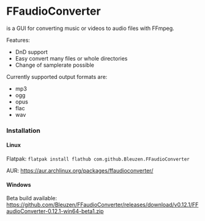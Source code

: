 # FFaudioConverter
is a GUI for converting music or videos to audio files with FFmpeg.

Features:
 - DnD support
 - Easy convert many files or whole directories
 - Change of samplerate possible

Currently supported output formats are:
 - mp3
 - ogg
 - opus
 - flac
 - wav

### Installation

#### Linux
Flatpak: `flatpak install flathub com.github.Bleuzen.FFaudioConverter`

AUR: https://aur.archlinux.org/packages/ffaudioconverter/

#### Windows
Beta build available:
https://github.com/Bleuzen/FFaudioConverter/releases/download/v0.12.1/FFaudioConverter-0.12.1-win64-beta1.zip
